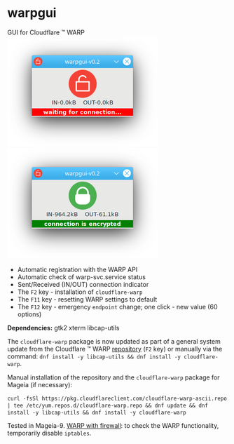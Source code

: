# warpgui
GUI for Cloudflare ™ WARP  
![](https://github.com/AKotov-dev/warpgui/blob/main/ScreenShots/warpgui-11.png) ![](https://github.com/AKotov-dev/warpgui/blob/main/ScreenShots/warpgui-12.png)  
+ Automatic registration with the WARP API
+ Automatic check of warp-svc.service status
+ Sent/Received (IN/OUT) connection indicator
+ The `F2` key - installation of `cloudflare-warp`
+ The `F11` key - resetting WARP settings to default
+ The `F12` key - emergency `endpoint` change; one click - new value (60 options)
  
**Dependencies:** gtk2 xterm libcap-utils
  
The `cloudflare-warp` package is now updated as part of a general system update from the Cloudflare ™ WARP [repository](https://pkg.cloudflareclient.com/#rhel) (`F2` key) or manually via the command: `dnf install -y libcap-utils && dnf install -y cloudflare-warp`.  
  
Manual installation of the repository and the `cloudflare-warp` package for Mageia (if necessary):
```
curl -fsSl https://pkg.cloudflareclient.com/cloudflare-warp-ascii.repo | tee /etc/yum.repos.d/cloudflare-warp.repo && dnf update && dnf install -y libcap-utils && dnf install -y cloudflare-warp
```
Tested in Mageia-9. [WARP with firewall](https://developers.cloudflare.com/cloudflare-one/connections/connect-devices/warp/deployment/firewall/): to check the WARP functionality, temporarily disable `iptables`.
